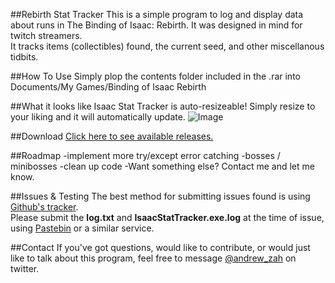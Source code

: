 ##Rebirth Stat Tracker
This is a simple program to log and display data about runs in The Binding of Isaac: Rebirth. It was designed in mind for twitch streamers.  
It tracks items (collectibles) found, the current seed, and other miscellanous tidbits.  

##How To Use
Simply plop the contents folder included in the .rar into Documents/My Games/Binding of Isaac Rebirth

##What it looks like
Isaac Stat Tracker is auto-resizeable! Simply resize to your liking and it will automatically update.
![Image](http://i.imgur.com/TmCwMVW.png)

##Download
[Click here to see available releases.](https://github.com/azah/RebirthItemTracker/releases)

##Roadmap
-implement more try/except error catching
-bosses / minibosses
-clean up code
-Want something else? Contact me and let me know.

##Issues & Testing
The best method for submitting issues found is using [Github's tracker](https://github.com/azah/IsaacStatsTracker/issues).  
Please submit the **log.txt** and **IsaacStatTracker.exe.log** at the time of issue, using [Pastebin](http://pastebin.com/) or a similar service.

##Contact
If you've got questions, would like to contribute, or would just like to talk about this program, feel free to message [@andrew_zah](https://twitter.com/) on twitter.